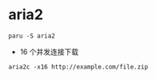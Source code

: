 # aria2

```shell
paru -S aria2
```

- 16 个并发连接下载
```shell
aria2c -x16 http://example.com/file.zip
```
